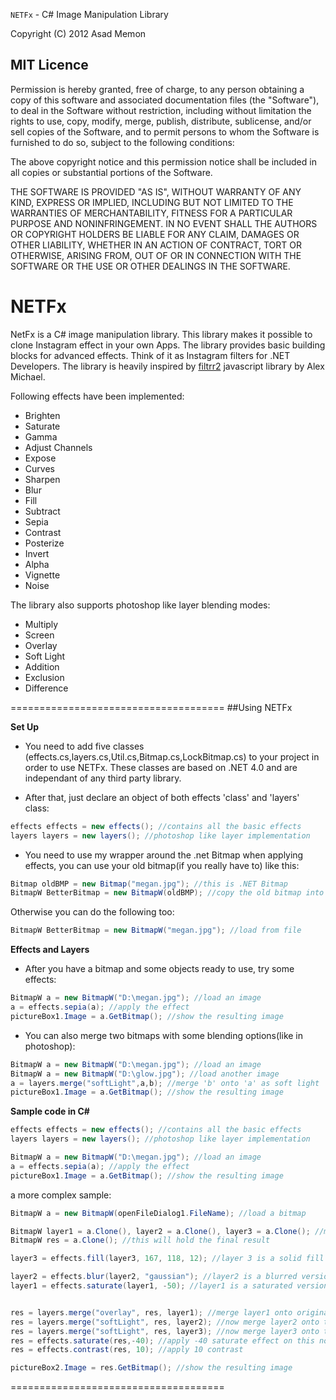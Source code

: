 ```NETFx``` - C# Image Manipulation Library

Copyright (C) 2012 Asad Memon

## MIT Licence


Permission is hereby granted, free of charge, to any person 
obtaining a copy of this software and associated documentation 
files (the "Software"), to deal in the Software without restriction, 
including without limitation the rights to use, copy, modify, 
merge, publish, distribute, sublicense, and/or sell copies of 
the Software, and to permit persons to whom the Software is 
furnished to do so, subject to the following conditions:

The above copyright notice and this permission notice shall be included 
in all copies or substantial portions of the Software.

THE SOFTWARE IS PROVIDED "AS IS", WITHOUT WARRANTY OF ANY KIND, 
EXPRESS OR IMPLIED, INCLUDING BUT NOT LIMITED TO THE WARRANTIES OF 
MERCHANTABILITY, FITNESS FOR A PARTICULAR PURPOSE AND NONINFRINGEMENT. 
IN NO EVENT SHALL THE AUTHORS OR COPYRIGHT HOLDERS BE LIABLE FOR 
ANY CLAIM, DAMAGES OR OTHER LIABILITY, WHETHER IN AN ACTION OF CONTRACT, 
TORT OR OTHERWISE, ARISING FROM, OUT OF OR IN CONNECTION WITH THE SOFTWARE 
OR THE USE OR OTHER DEALINGS IN THE SOFTWARE.

NETFx
=====

NetFx is a C# image manipulation library. This library makes it possible to clone Instagram effect in your own Apps.
The library provides basic building blocks for advanced effects. Think of it as Instagram filters for .NET Developers.
The library is heavily inspired by [filtrr2](https://github.com/alexmic/filtrr) javascript library by Alex Michael.

Following effects have been implemented:
- Brighten
- Saturate
- Gamma
- Adjust Channels
- Expose
- Curves
- Sharpen
- Blur
- Fill
- Subtract
- Sepia
- Contrast
- Posterize
- Invert
- Alpha
- Vignette
- Noise

The library also supports photoshop like layer blending modes:
- Multiply
- Screen
- Overlay
- Soft Light
- Addition
- Exclusion
- Difference

=====================================
##Using NETFx

**Set Up**

- You need to add five classes (effects.cs,layers.cs,Util.cs,Bitmap.cs,LockBitmap.cs) to your project in order to use NETFx. These classes are based on .NET 4.0 and are independant of any third party library.

- After that, just declare an object of both effects 'class' and 'layers' class:

```c#
effects effects = new effects(); //contains all the basic effects 
layers layers = new layers(); //photoshop like layer implementation
```

- You need to use my wrapper around the .net Bitmap when applying effects, you can use your old bitmap(if you really have to) like this:

```c#
Bitmap oldBMP = new Bitmap("megan.jpg"); //this is .NET Bitmap
BitmapW BetterBitmap = new BitmapW(oldBMP); //copy the old bitmap into this one.
```

Otherwise you can do the following too:

```c#
BitmapW BetterBitmap = new BitmapW("megan.jpg"); //load from file
```

**Effects and Layers**

- After you have a bitmap and some objects ready to use, try some effects:

```c#
BitmapW a = new BitmapW("D:\megan.jpg"); //load an image
a = effects.sepia(a); //apply the effect
pictureBox1.Image = a.GetBitmap(); //show the resulting image
```

- You can also merge two bitmaps with some blending options(like in photoshop):

```c#
BitmapW a = new BitmapW("D:\megan.jpg"); //load an image
BitmapW a = new BitmapW("D:\glow.jpg"); //load another image
a = layers.merge("softLight",a,b); //merge 'b' onto 'a' as soft light
pictureBox1.Image = a.GetBitmap(); //show the resulting image
```



**Sample code in C#**

```c#
effects effects = new effects(); //contains all the basic effects 
layers layers = new layers(); //photoshop like layer implementation

BitmapW a = new BitmapW("D:\megan.jpg"); //load an image
a = effects.sepia(a); //apply the effect
pictureBox1.Image = a.GetBitmap(); //show the resulting image
```

a more complex sample:

```c#
BitmapW a = new BitmapW(openFileDialog1.FileName); //load a bitmap

BitmapW layer1 = a.Clone(), layer2 = a.Clone(), layer3 = a.Clone(); //make three copies of the image l1,l2,l3
BitmapW res = a.Clone(); //this will hold the final result

layer3 = effects.fill(layer3, 167, 118, 12); //layer 3 is a solid fill of this rgb color

layer2 = effects.blur(layer2, "gaussian"); //layer2 is a blurred version of original image
layer1 = effects.saturate(layer1, -50); //layer1 is a saturated version


res = layers.merge("overlay", res, layer1); //merge layer1 onto original with "overlay" layer blending
res = layers.merge("softLight", res, layer2); //now merge layer2 onto this, with "softlight" layer blending
res = layers.merge("softLight", res, layer3); //now merge layer3 onto this, with "softlight" layer blending
res = effects.saturate(res,-40); //apply -40 saturate effect on this now
res = effects.contrast(res, 10); //apply 10 contrast 

pictureBox2.Image = res.GetBitmap(); //show the resulting image
```

=====================================
